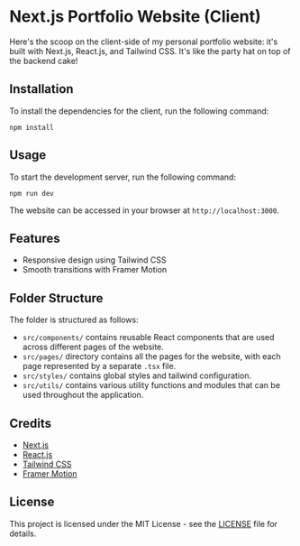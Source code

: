
# Next.js Portfolio Website (Client)

Here's the scoop on the client-side of my personal portfolio website: it's built with Next.js, React.js, and Tailwind CSS. It's like the party hat on top of the backend cake!

## Installation

To install the dependencies for the client, run the following command:

```
npm install
```

## Usage

To start the development server, run the following command:

```
npm run dev
```

The website can be accessed in your browser at `http://localhost:3000`.

## Features

* Responsive design using Tailwind CSS
* Smooth transitions with Framer Motion

## Folder Structure

The folder is structured as follows:

* `src/components/` contains reusable React components that are used across different pages of the website.
* `src/pages/` directory contains all the pages for the website, with each page represented by a separate `.tsx` file.
* `src/styles/` contains global styles and tailwind configuration.
* `src/utils/` contains various utility functions and modules that can be used throughout the application.

## Credits

* [Next.js](https://nextjs.org/)
* [React.js](https://reactjs.org/)
* [Tailwind CSS](https://tailwindcss.com/)
* [Framer Motion](https://www.framer.com/motion/)

## License

This project is licensed under the MIT License - see the [LICENSE](https://chat.openai.com/chat/LICENSE) file for details.
